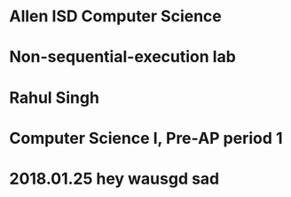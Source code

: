 # Allen ISD Computer Science
# Non-sequential-execution lab
# Rahul Singh
# Computer Science I, Pre-AP period 1
# 2018.01.25 hey wausgd sad
